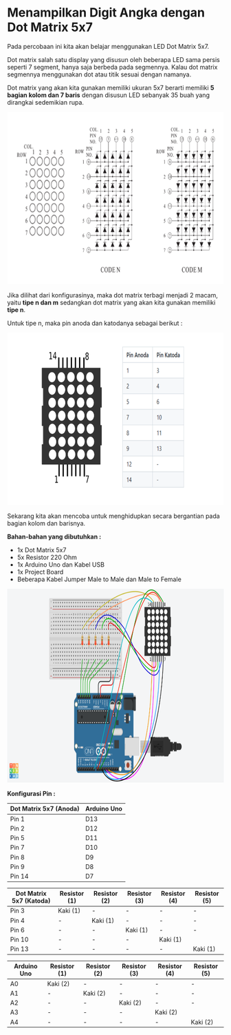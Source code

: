 # Menampilkan Digit Angka dengan Dot Matrix 5x7

Pada percobaan ini kita akan belajar menggunakan LED Dot Matrix 5x7.

Dot matrix salah satu display yang disusun oleh beberapa LED sama persis seperti 7 segment, hanya saja berbeda pada segmennya. Kalau dot matrix segmennya menggunakan dot atau titik sesuai dengan namanya.

Dot matrix yang akan kita gunakan memiliki ukuran 5x7 berarti memiliki **5 bagian kolom dan 7 baris** dengan disusun LED sebanyak 35 buah yang dirangkai sedemikian rupa.

<p align="center">
<img src="/Gambar/dot-matrix-5x7.png" height="400">
</p>

Jika dilihat dari konfigurasinya, maka dot matrix terbagi menjadi 2 macam, yaitu **tipe n dan m** sedangkan dot matrix yang akan kita gunakan memiliki **tipe n**.

Untuk tipe n, maka pin anoda dan katodanya sebagai berikut :

<p align="center">
<img src="/Gambar/dot-matrix-5x7(2).png" height="400">
</p>

Sekarang kita akan mencoba untuk menghidupkan secara bergantian pada bagian kolom dan barisnya.

**Bahan-bahan yang dibutuhkan :**
* 1x Dot Matrix 5x7
* 5x Resistor 220 Ohm
* 1x Arduino Uno dan Kabel USB
* 1x Project Board
* Beberapa Kabel Jumper Male to Male dan Male to Female

<p align="center">
<img src="/Gambar/rangkaian-dot-matrix-5x7 (2).png" height="450">
</p>

**Konfigurasi Pin :**

| Dot Matrix 5x7 (Anoda) | Arduino Uno | 
| ------------- | ------------- |
| Pin 1 | D13  |
| Pin 2 | D12 |
| Pin 5 | D11 |
| Pin 7 | D10  |
| Pin 8 | D9  |
| Pin 9 | D8  |
| Pin 14 | D7  |

| Dot Matrix 5x7 (Katoda) | Resistor (1) | Resistor (2) |Resistor (3) |Resistor (4) |Resistor (5) |
| ------------- | ------------- |------------- |------------- |------------- |------------- |
| Pin 3 | Kaki (1) | - | - | - | - |
| Pin 4 | - | Kaki (1) | - | - | - |
| Pin 6 | - |-  | Kaki (1)  | - | - |
| Pin 10 |-  |-  |-  | Kaki (1)  |  |
| Pin 13 | - | - | - | -  | Kaki (1) |

| Arduino Uno | Resistor (1) | Resistor (2) |Resistor (3) |Resistor (4) |Resistor (5) |
| ------------- | ------------- |------------- |------------- |------------- |------------- |
| A0 | Kaki (2) | - | - | - | - |
| A1 | - | Kaki (2) | - | - | - |
| A2 | - |-  | Kaki (2)  | - | - |
| A3 |-  |-  |-  | Kaki (2)  |  |
| A4 | - | - | - | -  | Kaki (2) |



